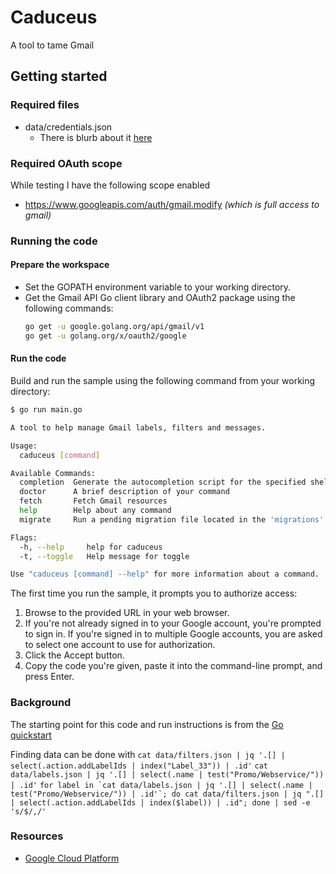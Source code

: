 # Caduceus

A tool to tame Gmail

## Getting started

### Required files
* data/credentials.json
  * There is blurb about it [here](https://developers.google.com/workspace/guides/create-credentials#desktop-app)

### Required OAuth scope
While testing I have the following scope enabled
* https://www.googleapis.com/auth/gmail.modify _(which is full access to gmail)_

### Running the code
#### Prepare the workspace
* Set the GOPATH environment variable to your working directory.
* Get the Gmail API Go client library and OAuth2 package using the following commands:
  ```bash
  go get -u google.golang.org/api/gmail/v1
  go get -u golang.org/x/oauth2/google
  ```

#### Run the code
Build and run the sample using the following command from your working directory:
  ```bash
  $ go run main.go

  A tool to help manage Gmail labels, filters and messages.

  Usage:
    caduceus [command]

  Available Commands:
    completion  Generate the autocompletion script for the specified shell
    doctor      A brief description of your command
    fetch       Fetch Gmail resources
    help        Help about any command
    migrate     Run a pending migration file located in the 'migrations' folder

  Flags:
    -h, --help     help for caduceus
    -t, --toggle   Help message for toggle

  Use "caduceus [command] --help" for more information about a command.

  ```

The first time you run the sample, it prompts you to authorize access:
1. Browse to the provided URL in your web browser.
  1. If you're not already signed in to your Google account, you're prompted to sign in. If you're signed in to multiple Google accounts, you are asked to select one account to use for authorization.
1. Click the Accept button.
1. Copy the code you're given, paste it into the command-line prompt, and press Enter.


### Background
The starting point for this code and run instructions is from the [Go quickstart](https://developers.google.com/gmail/api/quickstart/go)

Finding data can be done with
`cat data/filters.json | jq '.[] | select(.action.addLabelIds | index("Label_33")) | .id'`
`cat data/labels.json | jq '.[] | select(.name | test("Promo/Webservice/")) | .id'`
``for label in `cat data/labels.json | jq '.[] | select(.name | test("Promo/Webservice/")) | .id'`; do cat data/filters.json | jq ".[] | select(.action.addLabelIds | index($label)) | .id"; done | sed -e 's/$/,/'``

### Resources
* [Google Cloud Platform](https://console.cloud.google.com/home/dashboard)
